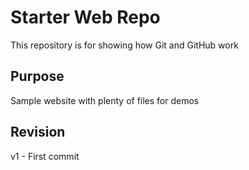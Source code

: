 # Starter Web Repo

This repository is for showing how Git and GitHub work

## Purpose

Sample website with plenty of files for demos


## Revision
v1 - First commit

